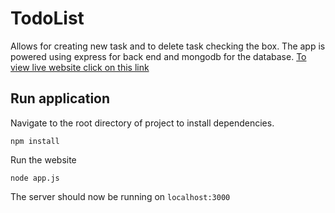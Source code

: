 # TodoList
Allows for creating new task and to delete task checking the box. The app is powered using express for back end and mongodb for the database.
[To view live website click on this link](https://todo-list436.herokuapp.com)
## Run application
Navigate to the root directory of project to install dependencies.
```
npm install
```

Run the website
```
node app.js
```
The server should now be running on `localhost:3000`